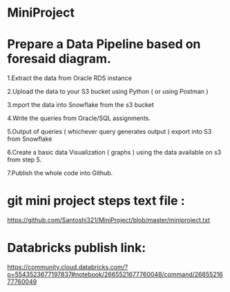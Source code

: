 # MiniProject
# Prepare a Data Pipeline based on foresaid diagram.
1.Extract the data from Oracle RDS instance

2.Upload the data to your S3 bucket using Python ( or using Postman )

3.mport the data into Snowflake from the s3 bucket

4.Write the queries from Oracle/SQL assignments.

5.Output of queries ( whichever query generates output ) export into S3 from Snowflake

6.Create a basic data Visualization ( graphs ) using the data available on s3 from step 5.

7.Publish the whole code into Github.

# git mini project steps text file :
https://github.com/Santoshi321/MiniProject/blob/master/miniproject.txt

# Databricks publish link:
https://community.cloud.databricks.com/?o=5543523677197837#notebook/2665521677760048/command/2665521677760049
